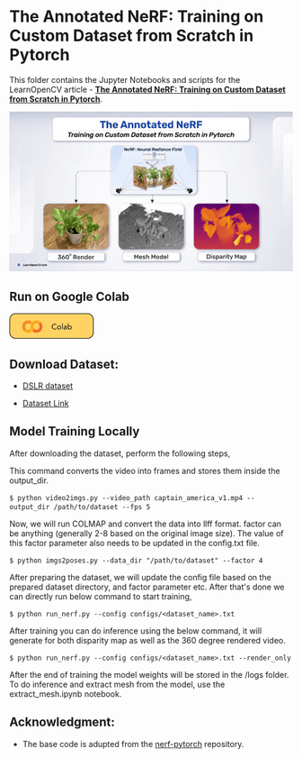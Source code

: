 # The Annotated NeRF: Training on Custom Dataset from Scratch in Pytorch

This folder contains the Jupyter Notebooks and scripts for the LearnOpenCV article  - **[The Annotated NeRF: Training on Custom Dataset from Scratch in Pytorch](https://learnopencv.com/annotated-nerf-pytorch)**.

<img src="media/NeRF_featured_gif.gif">



## Run on Google Colab
<a href="https://colab.research.google.com/drive/146xc4HcoiVCD_JTsefi9GYk5kXvjR4Cs?usp=sharing">
        <img alt="colab" src="https://raw.githubusercontent.com/nerfstudio-project/nerfstudio/main/docs/_static/imgs/readme_colab.png" width="150"></a>

## Download Dataset:
- [DSLR dataset](https://www.dropbox.com/scl/fi/ijhlr5n5gevf14ujijc2k/images_fps2.zip?rlkey=ruqy7op8olvfab6lrbodk5kxs&st=77qz1fsl&dl=1)

- [Dataset Link](https://www.dropbox.com/scl/fo/5tm5p4ftky14pr1amzidq/AEK-tyOrtvc3a_ydfOgbreI?rlkey=fjdxfphoaods07ame271rc6kh&st=x1glssoj&dl=1)


## Model Training Locally

After downloading the dataset, perform the following steps,

This command converts the video into frames and stores them inside the output_dir.

```
$ python video2imgs.py --video_path captain_america_v1.mp4 --output_dir /path/to/dataset --fps 5
```

Now, we will run COLMAP and convert the data into llff format. factor can be anything (generally 2-8 based on the original image size). The value of this factor parameter also needs to be updated in the config.txt file.

```
$ python imgs2poses.py --data_dir "/path/to/dataset" --factor 4
```

After preparing the dataset, we will update the config file based on the prepared dataset directory, and factor parameter etc. After that's done we can directly run below command to start training,

```
$ python run_nerf.py --config configs/<dataset_name>.txt
```
After training you can do inference using the below command, it will generate for both disparity map as well as the 360 degree rendered video.

```
$ python run_nerf.py --config configs/<dataset_name>.txt --render_only
```

After the end of training the model weights will be stored in the <expname>/logs folder. To do inference and extract mesh from the model, use the extract_mesh.ipynb notebook.


## Acknowledgment:
- The base code is adupted from the [nerf-pytorch](https://github.com/yenchenlin/nerf-pytorch) repository. 